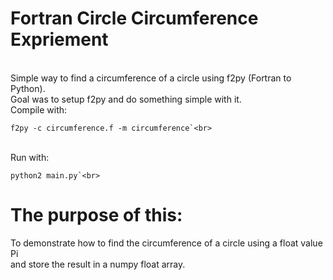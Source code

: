 <h1>Fortran Circle Circumference Expriement</h1><br>
Simple way to find a circumference of a circle using f2py (Fortran to Python).<br>
Goal was to setup f2py and do something simple with it.<br>
Compile with:<br>

```
f2py -c circumference.f -m circumference`<br>
```
<br>
Run with:

```
python2 main.py`<br>
```

<h1>The purpose of this:</h1>
To demonstrate how to find the circumference of a circle using a float value Pi<br>
and store the result in a numpy float array.<br>
